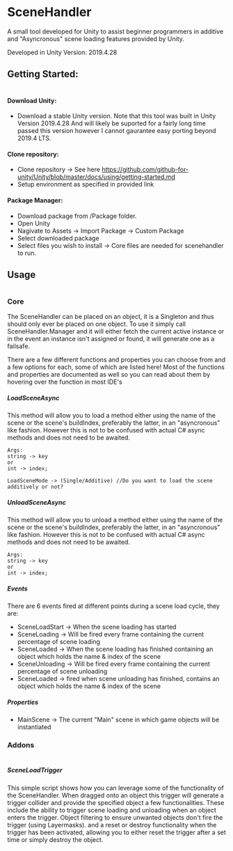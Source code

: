 # SceneHandler
A small tool developed for Unity to assist beginner programmers in additive and "Asyncronous" scene loading features provided by Unity.

Developed in Unity Version: 2019.4.28

## Getting Started:
#
#### Download Unity:
- Download a stable Unity version. Note that this tool was built in Unity Version 2019.4.28 And will likely be suported for a fairly long time passed this version however I cannot gaurantee easy porting beyond 2019.4 LTS.

#### Clone repository:
- Clone repository -> See here https://github.com/github-for-unity/Unity/blob/master/docs/using/getting-started.md
- Setup environment as specified in provided link

#### Package Manager:
- Download package from /Package folder.
- Open Unity
- Nagivate to Assets -> Import Package -> Custom Package
- Select downloaded package
- Select files you wish to install -> Core files are needed for scenehandler to run.


## Usage
#
### Core
The SceneHandler can be placed on an object, it is a Singleton and thus should only ever be placed on one object. To use it simply call SceneHandler.Manager and it will either fetch the current active instance or in the event an instance isn't assigned or found, it will generate one as a failsafe.

There are a few different functions and properties you can choose from and a few options for each, some of which are listed here! Most of the functions and properties are documented as well so you can read about them by hovering over the function in most IDE's

##### LoadSceneAsync
This method will allow you to load a method either using the name of the scene or the scene's buildIndex, preferably the latter, in an "asyncronous" like fashion. However this is not to be confused with actual C# async methods and does not need to be awaited.
```
Args:
string -> key 
or
int -> index;

LoadSceneMode -> (Single/Additive) //Do you want to load the scene additively or not?
```

##### UnloadSceneAsync
This method will allow you to unload a method either using the name of the scene or the scene's buildIndex, preferably the latter, in an "asyncronous" like fashion. However this is not to be confused with actual C# async methods and does not need to be awaited. 
```
Args:
string -> key 
or
int -> index;
```

##### Events
There are 6 events fired at different points during a scene load cycle, they are:
- SceneLoadStart -> When the scene loading has started
- SceneLoading -> Will be fired every frame containing the current percentage of scene loading
- SceneLoaded -> When the scene loading has finished containing an object which holds the name & index of the scene
- SceneUnloading -> Will be fired every frame containing the current percentage of scene unloading
- SceneLoaded -> fired when scene unloading has finished, contains an object which holds the name & index of the scene

##### Properties
- MainScene -> The current "Main" scene in which game objects will be instantiated


### Addons
#
##### SceneLoadTrigger
This simple script shows how you can leverage some of the functionality of the SceneHandler.
When dragged onto an object this trigger will generate a trigger collider and provide the specified object a few functionalities. These include the ability to trigger scene loading and unloading when an object enters the trigger. Object filtering to ensure unwanted objects don't fire the trigger (using Layermasks). and a reset or destroy functionality when the trigger has been activated, allowing you to either reset the trigger after a set time or simply destroy the object.
